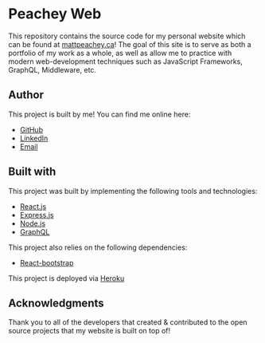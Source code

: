 # Peachey Web

This repository contains the source code for my personal website which can be found at [mattpeachey.ca](http://mattpeachey.ca)! The goal of this site is to serve as both a portfolio of my work as a whole, as well as allow me to practice with modern web-development techniques such as JavaScript Frameworks, GraphQL, Middleware, etc.

## Author

This project is built by me! You can find me online here:

- [GitHub](github.com/peacheym)
- [LinkedIn](linkedin.com/in/matt-peachey-02bb11152?originalSubdomain=ca)
- [Email](mailto:peacheym@dal.ca)

## Built with

This project was built by implementing the following tools and technologies:

- [React.js](www.reactjs.org)
- [Express.js](www.expressjs.com)
- [Node.js](nodejs.org)
- [GraphQL](https://graphql.org/graphql-js/)

This project also relies on the following dependencies:

- [React-bootstrap](https://react-bootstrap.github.io/)

This project is deployed via [Heroku](www.heroku.com)

## Acknowledgments

Thank you to all of the developers that created & contributed to the open source projects that my website is built on top of!
